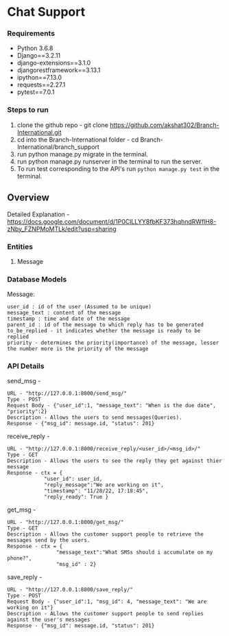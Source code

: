 # Chat Support
### Requirements

- Python 3.6.8
- Django==3.2.11
- django-extensions==3.1.0
- djangorestframework==3.13.1
- ipython==7.13.0
- requests==2.27.1
- pytest==7.0.1


### Steps to run

1. clone the github repo - git clone https://github.com/akshat302/Branch-International.git
2. cd into the Branch-International folder - cd Branch-International/branch_support
3. run python manage.py migrate in the terminal.
4. run python manage.py runserver in the terminal to run the server.
5. To run test corresponding to the API's run `python manage.py test` in the terminal.



## Overview 

Detailed Explanation - https://docs.google.com/document/d/1P0ClLLYY8fbKF373hqhndRWflH8-zNby_FZNPMoMTLk/edit?usp=sharing

### Entities 

1. Message

### Database Models

Message:
	
	user_id : id of the user (Assumed to be unique)
	message_text : content of the message
	timestamp : time and date of the message
	parent_id : id of the message to which reply has to be generated
	to_be_replied - it indicates whether the message is ready to be replied
	priority - determines the priority(importance) of the message, lesser the number more is the priority of the message 
	


### API Details 

send_msg -

    URL - "http://127.0.0.1:8000/send_msg/"
    Type - POST
    Request Body - {"user_id":1, "message_text": "When is the due date", "priority":2}
    Description - Allows the users to send messages(Queries).
    Response - {"msg_id": message.id, "status": 201}




receive_reply - 
    
    URL - "http://127.0.0.1:8000/receive_reply/<user_id>/<msg_id>/"
    Type - GET
    Description - Allows the users to see the reply they get against thier message
    Response - ctx = {
                "user_id": user_id,
                "reply_message":"We are working on it",
                "timestamp": "11/28/22, 17:18:45",
                "reply_ready": True }


get_msg - 

    URL - "http://127.0.0.1:8000/get_msg/"
    Type - GET
    Description - Allows the customer support people to retrieve the messages send by the users.
    Response - ctx = {
                    "message_text":"What SMSs should i accumulate on my phone?",
                    "msg_id" : 2}


save_reply - 

    URL - "http://127.0.0.1:8000/save_reply/"
    Type - POST
    Request Body - {"user_id":1, "msg_id": 4, "message_text": "We are working on it"}
    Description - ALlows the customer support people to send replies against the user's messages
    Response - {"msg_id": message.id, "status": 201}
   
